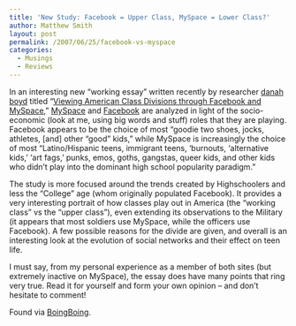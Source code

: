 ```yaml
---
title: 'New Study: Facebook = Upper Class, MySpace = Lower Class?'
author: Matthew Smith
layout: post
permalink: /2007/06/25/facebook-vs-myspace
categories:
  - Musings
  - Reviews
---
```

In an interesting new &#8220;working essay&#8221; written recently by researcher [danah boyd][1] titled &#8220;[Viewing American Class Divisions through Facebook and MySpace][2],&#8221; [MySpace][3] and [Facebook][4] are analyzed in light of the socio-economic (look at me, using big words and stuff) roles that they are playing. Facebook appears to be the choice of most &#8220;goodie two shoes, jocks, athletes, [and] other &#8220;good&#8221; kids,&#8221; while MySpace is increasingly the choice of most &#8220;Latino/Hispanic teens, immigrant teens, &#8216;burnouts, &#8216;alternative kids,&#8217; &#8216;art fags,&#8217; punks, emos, goths, gangstas, queer kids, and other kids who didn&#8217;t play into the dominant high school popularity paradigm.&#8221;

The study is more focused around the trends created by Highschoolers and less the &#8220;College&#8221; age (whom originally populated Facebook). It provides a very interesting portrait of how classes play out in America (the &#8220;working class&#8221; vs the &#8220;upper class&#8221;), even extending its observations to the Military (it appears that most soldiers use MySpace, while the officers use Facebook). A few possible reasons for the divide are given, and overall is an interesting look at the evolution of social networks and their effect on teen life.

I must say, from my personal experience as a member of both sites (but extremely inactive on MySpace), the essay does have many points that ring very true. Read it for yourself and form your own opinion &#8211; and don&#8217;t hesitate to comment!

Found via [BoingBoing][5].

 [1]: http://www.zephoria.org/thoughts/archives/2007/06/24/viewing_america.html
 [2]: http://www.danah.org/papers/essays/ClassDivisions.html
 [3]: http://myspace.com
 [4]: http://facebook.com
 [5]: http://www.boingboing.net/2007/06/24/myspace_facebook_mir.html